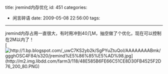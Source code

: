 title: jremind内存优化
id: 451
categories:
  - 闲言碎语
date: 2009-05-08 22:56:00
tags:
---

jremind内存占用一直很大，有时用冲到40几M，抽空做了个优化，现在可以控制在2M以内了！
</br>[](http://1.bp.blogspot.com/_uwC7KS2yb2k/SgPYuZtuQoI/AAAAAAAABmk/ggghOSC4F84/s1600-h/jremind%E5%86%85%E5%AD%98.jpg)[![http://1.bp.blogspot.com/_uwC7KS2yb2k/SgPYuZtuQoI/AAAAAAAABmk/ggghOSC4F84/s320/jremind%E5%86%85%E5%AD%98.jpg](http://m2.img.libdd.com/farm3/118/48E585B6FE66C51CE8D30FB4525F2D76_200_80.PNG)</img>](http://1.bp.blogspot.com/_uwC7KS2yb2k/SgPYuZtuQoI/AAAAAAAABmk/ggghOSC4F84/s320/jremind%E5%86%85%E5%AD%98.jpg)
</br>